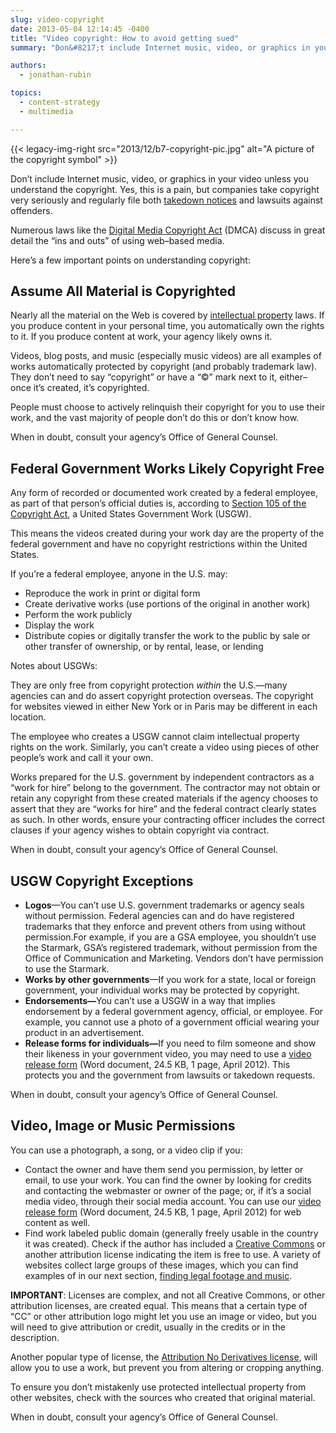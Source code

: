 ```yaml
---
slug: video-copyright
date: 2013-05-04 12:14:45 -0400
title: "Video copyright: How to avoid getting sued"
summary: "Don&#8217;t include Internet music, video, or graphics in your video unless you understand the copyright. Yes, this is a pain, but companies take copyright very seriously and regularly file both takedown notices and lawsuits against offenders."

authors:
  - jonathan-rubin

topics:
  - content-strategy
  - multimedia

---
```


{{< legacy-img-right src="2013/12/b7-copyright-pic.jpg" alt="A picture of the copyright symbol" >}}

Don&#8217;t include Internet music, video, or graphics in your video unless you understand the copyright. Yes, this is a pain, but companies take copyright very seriously and regularly file both <a href="http://en.wikipedia.org/wiki/Takedown_notice#Take_down_and_Put_Back_provisions">takedown notices</a> and lawsuits against offenders.

Numerous laws like the <a href="http://en.wikipedia.org/wiki/Digital_Millennium_Copyright_Act">Digital Media Copyright Act</a> (DMCA) discuss in great detail the &#8220;ins and outs&#8221; of using web–based media.

Here&#8217;s a few important points on understanding copyright:
    
## Assume All Material is Copyrighted
    
Nearly all the material on the Web is covered by <a href="http://en.wikipedia.org/wiki/Intellectual_property">intellectual property</a> laws. If you produce content in your personal time, you automatically own the rights to it. If you produce content at work, your agency likely owns it.

Videos, blog posts, and music (especially music videos) are all examples of works automatically protected by copyright (and probably trademark law). They don’t need to say “copyright” or have a “©” mark next to it, either–once it’s created, it’s copyrighted.
    
People must choose to actively relinquish their copyright for you to use their work, and the vast majority of people don’t do this or don’t know how.

When in doubt, consult your agency’s Office of General Counsel.
    
## Federal Government Works Likely Copyright Free

Any form of recorded or documented work created by a federal employee, as part of that person&#8217;s official duties is, according to <a href="http://www.copyright.gov/title17/92chap1.pdf#Section106">Section 105 of the Copyright Act</a>, a United States Government Work (USGW).
    
This means the videos created during your work day are the property of the federal government and have no copyright restrictions within the United States.

If you&#8217;re a federal employee, anyone in the U.S. may:
    
* Reproduce the work in print or digital form
* Create derivative works (use portions of the original in another work)
* Perform the work publicly
* Display the work
* Distribute copies or digitally transfer the work to the public by sale or other transfer of ownership, or by rental, lease, or lending
    
Notes about USGWs:

They are only free from copyright protection <em>within</em> the U.S.—many agencies can and do assert copyright protection overseas. The copyright for websites viewed in either New York or in Paris may be different in each location.

The employee who creates a USGW cannot claim intellectual property rights on the work. Similarly, you can’t create a video using pieces of other people’s work and call it your own.
 
Works prepared for the U.S. government by independent contractors as a “work for hire” belong to the government. The contractor may not obtain or retain any copyright from these created materials if the agency chooses to assert that they are “works for hire” and the federal contract clearly states as such. In other words, ensure your contracting officer includes the correct clauses if your agency wishes to obtain copyright via contract.
    
When in doubt, consult your agency’s Office of General Counsel.
    
## USGW Copyright Exceptions
    
* <strong>Logos</strong>—You can’t use U.S. government trademarks or agency seals without permission. Federal agencies can and do have registered trademarks that they enforce and prevent others from using without permission.For example, if you are a GSA employee, you shouldn&#8217;t use the Starmark, GSA&#8217;s registered trademark, without permission from the Office of Communication and Marketing. Vendors don&#8217;t have permission to use the Starmark.
* <strong>Works by other governments</strong>—If you work for a state, local or foreign government, your individual works may be protected by copyright.
* <strong>Endorsements—</strong>You can’t use a USGW in a way that implies endorsement by a federal government agency, official, or employee. For example, you cannot use a photo of a government official wearing your product in an advertisement.
* <strong>Release forms for individuals—</strong>If you need to film someone and show their likeness in your government video, you may need to use a <a href="https://s3.amazonaws.com/digitalgov/_legacy-img/2013/12/video-release-form.doc">video release form</a> (Word document, 24.5 KB, 1 page, April 2012). This protects you and the government from lawsuits or takedown requests.

When in doubt, consult your agency’s Office of General Counsel.

## Video, Image or Music Permissions

You can use a photograph, a song, or a video clip if you:
    
* Contact the owner and have them send you permission, by letter or email, to use your work. You can find the owner by looking for credits and contacting the webmaster or owner of the page; or, if it’s a social media video, through their social media account. You can use our <a href="https://s3.amazonaws.com/digitalgov/_legacy-img/2013/12/video-release-form.doc">video release form</a> (Word document, 24.5 KB, 1 page, April 2012) for web content as well.
* Find work labeled public domain (generally freely usable in the country it was created). Check if the author has included a <a href="http://creativecommons.org/">Creative Commons</a> or another attribution license indicating the item is free to use. A variety of websites collect large groups of these images, which you can find examples of in our next section, [finding legal footage and music](https://digital.gov/2012/05/07/find-free-video-stock-footage/).

<strong>IMPORTANT</strong>: Licenses are complex, and not all Creative Commons, or other attribution licenses, are created equal. This means that a certain type of “CC” or other attribution logo might let you use an image or video, but you will need to give attribution or credit, usually in the credits or in the description.

Another popular type of license, the <a href="http://creativecommons.org/licenses/by-nd/3.0/">Attribution No Derivatives license</a>, will allow you to use a work, but prevent you from altering or cropping anything.

To ensure you don’t mistakenly use protected intellectual property from other websites, check with the sources who created that original material.

When in doubt, consult your agency’s Office of General Counsel.
